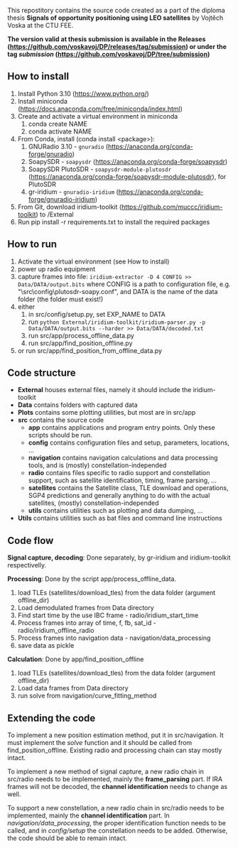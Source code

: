 This repostitory contains the source code created as a part of the diploma thesis **Signals of opportunity positioning using LEO satellites** by Vojtěch Voska at the CTU FEE.

**The version valid at thesis submission is available in the Releases (https://github.com/voskavoj/DP/releases/tag/submission) or under the tag *submission* (https://github.com/voskavoj/DP/tree/submission)**

## How to install
1. Install Python 3.10 (https://www.python.org/)
1. Install miniconda (https://docs.anaconda.com/free/miniconda/index.html)
1. Create and activate a virtual environment in miniconda
	1. conda create NAME
	1. conda activate NAME
1. From Conda, install (conda install \<package\>):
	1. GNURadio 3.10 - `gnuradio` (https://anaconda.org/conda-forge/gnuradio)
	1. SoapySDR - `soapysdr` (https://anaconda.org/conda-forge/soapysdr)
	1. SoapySDR PlutoSDR - `soapysdr-module-plutosdr` (https://anaconda.org/conda-forge/soapysdr-module-plutosdr), for PlutoSDR
	1. gr-iridium - `gnuradio-iridium` (https://anaconda.org/conda-forge/gnuradio-iridium)
1. From Git, download iridium-toolkit (https://github.com/muccc/iridium-toolkit) to /External
1. Run pip install -r requirements.txt to install the required packages


## How to run
1. Activate the virtual environment (see How to install)
1. power up radio equipment
2. capture frames into file: `iridium-extractor -D 4 CONFIG >> Data/DATA/output.bits` where CONFIG is a path to configuration file, e.g. "\src\config\plutosdr-soapy.conf", and DATA is the name of the data folder (the folder must exist!)
2. either
	1. in src/config/setup.py, set EXP_NAME to DATA
	1. run `python External/iridium-toolkit/iridium-parser.py -p Data/DATA/output.bits --harder >> Data/DATA/decoded.txt`
	1. run src/app/process_offline_data.py
	1. run src/app/find_position_offline.py
3. or run src/app/find_position_from_offline_data.py


## Code structure
- **External** houses external files, namely it should include the iridium-toolkit
- **Data** contains folders with captured data
- **Plots** contains some plotting utilities, but most are in src/app
- **src** contains the source code
	- **app** contains applications and program entry points. Only these scripts should be run.
	- **config** contains configuration files and setup, parameters, locations, ...
	- **navigation** contains navigation calculations and data processing tools, and is (mostly) constellation-independed
	- **radio** contains files specific to radio support and constellation support, such as satellite identification, timing, frame parsing, ...
	- **satellites** contains the Satellite class, TLE download and operations, SGP4 predictions and generally anything to do with the actual satellites, (mostly) constellation-independed
	- **utils** contains utilities such as plotting and data dumping, ...
- **Utils** contains utilities such as bat files and command line instructions

## Code flow
**Signal capture, decoding**: Done separately, by gr-iridium and iridium-toolkit respectivelly.

**Processing**: Done by the script app/process_offline_data.
1. load TLEs (satellites/download_tles) from the data folder (argument offline_dir)
1. Load demodulated frames from Data directory
1. Find start time by the use IBC frame - radio/iridium_start_time
1. Process frames into array of time, f, fb, sat_id - radio/iridium_offline_radio
1. Process frames into navigation data - navigation/data_processing
1. save data as pickle

**Calculation**: Done by app/find_position_offline
1. load TLEs (satellites/download_tles) from the data folder (argument offline_dir)
1. Load data frames from Data directory
1. run solve from navigation/curve_fitting_method


## Extending the code
To implement a new position estimation method, put it in src/navigation. It must implement the *solve* function and it should be called from find_position_offline. Existing radio and processing chain can stay mostly intact.

To implement a new method of signal capture, a new radio chain in src/radio needs to be implemented, mainly the **frame_parsing** part. If IRA frames will not be decoded, the **channel identification** needs to change as well.

To support a new constellation, a new radio chain in src/radio needs to be implemented, mainly the **channel identification** part. In *navigation/data_processing*, the proper identification function needs to be called, and in *config/setup* the constellation needs to be added. Otherwise, the code should be able to remain intact.